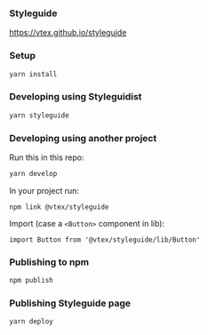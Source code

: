 ### Styleguide

https://vtex.github.io/styleguide

### Setup

```sh
yarn install
```

### Developing using Styleguidist

```sh
yarn styleguide
```

### Developing using another project

Run this in this repo:
```sh
yarn develop
```

In your project run:
```
npm link @vtex/styleguide
```
Import (case a `<Button>` component in lib):
```
import Button from '@vtex/styleguide/lib/Button'
```

### Publishing to npm

```sh
npm publish
```

### Publishing Styleguide page

```sh
yarn deploy
```
